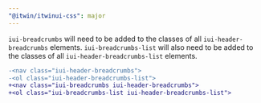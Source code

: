 ```yaml
---
"@itwin/itwinui-css": major
---
```


`iui-breadcrumbs` will need to be added to the classes of all `iui-header-breadcrumbs` elements. `iui-breadcrumbs-list` will also need to be added to the classes of all `iui-header-breadcrumbs-list` elements.

```diff
-<nav class="iui-header-breadcrumbs">
-<ol class="iui-header-breadcrumbs-list">
+<nav class="iui-breadcrumbs iui-header-breadcrumbs">
+<ol class="iui-breadcrumbs-list iui-header-breadcrumbs-list">
```

